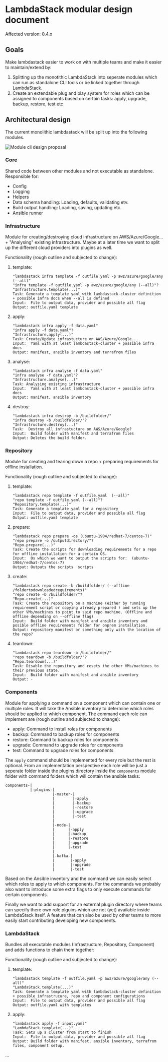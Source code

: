 # LambdaStack modular design document

Affected version: 0.4.x

## Goals

Make lambdastack easier to work on with multiple teams and make it easier to maintain/extend by:

1. Splitting up the monotithic LambdaStack into seperate modules which can run as standalone CLI tools or be linked together through LambdaStack.
2. Create an extendable plug and play system for roles which can be assigned to components based on certain tasks: apply, upgrade, backup, restore, test etc

## Architectural design

The current monolithic lambdastack will be split up into the following modules.

![Module cli design proposal](modular-cli.png)

### Core

Shared code between other modules and not executable as standalone. Responsible for:

- Config
- Logging
- Helpers
- Data schema handling: Loading, defaults, validating etv.
- Build output handling: Loading, saving, updating etc.
- Ansible runner

### Infrastructure

Module for creating/destroying cloud infrastructure on AWS/Azure/Google... + "Analysing" existing infrastructure. Maybe at a later time we want to split up the different cloud providers into plugins as well.

Functionality (rough outline and subjected to change):

1. template:
    ```
    "lambdastack infra template -f outfile.yaml -p awz/azure/google/any (--all)"
    "infra template -f outfile.yaml -p awz/azure/google/any (--all)"?
    "Infrastructure.template(...)"
    Task: Generate a template yaml with lambdastack-cluster definition + possible infra docs when --all is defined
    Input:  File to output data, provider and possible all flag
    Output: outfile.yaml template
    ```
2. apply:
    ```
    "lambdastack infra apply -f data.yaml"
    "infra apply -f data.yaml"?
    "Infrastructure.apply(...)"
    Task: Create/Update infrastucture on AWS/Azure/Google...
    Input:  Yaml with at least lambdastack-cluster + possible infra docs
    Output: manifest, ansible inventory and terrafrom files
    ```
3. analyse:
    ```
    "lambdastack infra analyse -f data.yaml"
    "infra analyse -f data.yaml"?
    "Infrastructure.analyse(...)"
    Task: Analysing existing infrastructure
    Input:  Yaml with at least lambdastack-cluster + possible infra docs
    Output: manifest, ansible inventory
    ```
4. destroy:
    ```
    "lambdastack infra destroy -b /buildfolder/"
    "infra destroy -b /buildfolder/"?
    "Infrastructure.destroy(...)"
    Task:  Destroy all infrastucture on AWS/Azure/Google?
    Input:  Build folder with manifest and terrafrom files
    Output: Deletes the build folder.
    ```

### Repository

Module for creating and tearing down a repo + preparing requirements for offline installation.

Functionality (rough outline and subjected to change):

1. template:
    ```
    "lambdastack repo template -f outfile.yaml  (--all)"
    "repo template -f outfile.yaml (--all)"?
    "Repository.template(...)"
    Task: Generate a template yaml for a repository
    Input:  File to output data, provider and possible all flag
    Output: outfile.yaml template
    ```
2. prepare:
    ```
    "lambdastack repo prepare -os (ubuntu-1904/redhat-7/centos-7)"
    "repo prepare -o /outputdirectory/"?
    "Repo.prepare(...)"
    Task: Create the scripts for downloading requirements for a repo for offline installation for a certain OS.
    Input:  Os which we want to output the scripts for:  (ubuntu-1904/redhat-7/centos-7)
    Output: Outputs the scripts  scripts
    ```
3. create:
    ```
    "lambdastack repo create -b /buildfolder/ (--offline /foldertodownloadedrequirements)"
    "repo create -b /buildfolder/"?
    "Repo.create(...)"
    Task: Create the repository on a machine (either by running requirement script or copying already prepared ) and sets up the other VMs/machines to point to said repo machine. (Offline and offline depending on --offline flag)
    Input:  Build folder with manifest and ansible inventory and posible offline requirements folder for onprem installation.
    Output: repository manifest or something only with the location of the repo?
    ```
4. teardown:
    ```
    "lambdastack repo teardown -b /buildfolder/"
    "repo teardown -b /buildfolder/"?
    "Repo.teardown(...)"
    Task: Disable the repository and resets the other VMs/machines to their previous state.
    Input:  Build folder with manifest and ansible inventory
    Output: -
    ```

### Components

Module for applying a command on a component which can contain one or multiple roles. It will take the Ansible inventory to determine which roles should be applied to which component. The command each role can implement are (rough outline and subjected to change):

- apply: Command to install roles for components
- backup: Command to backup roles for components
- restore: Command to backup roles for components
- upgrade: Command to upgrade roles for components
- test: Command to upgrade roles for components

The `apply` command should be implemented for every role but the rest is optional. From an implementation perspective each role will be just a seperate folder inside the plugins directory inside the `components` module folder with command folders which will contain the ansible tasks:

```
components-|
           |-plugins-|
                     |-master-|
                     |        |-apply
                     |        |-backup
                     |        |-restore
                     |        |-upgrade
                     |        |-test
                     |
                     |-node-|
                     |      |-apply
                     |      |-backup
                     |      |-restore
                     |      |-upgrade
                     |      |-test
                     |
                     |-kafka-|
                     |       |-apply
                     |       |-upgrade
                     |       |-test
```

Based on the Ansible inventory and the command we can easily select which roles to apply to which components. For the commands we probably also want to introduce some extra flags to only execute commands for certain components.

Finally we want to add support for an external plugin directory where teams can specify there own role plguins which are not (yet) available inside LambdaStack itself. A feature that can also be used by other teams to more easily start contributing developing new components.

### LambdaStack

Bundles all executable modules (Infrastructure, Repository, Component) and adds functions to chain them together:

Functionality (rough outline and subjected to change):

1. template:
    ```
    "lambdastack template -f outfile.yaml -p awz/azure/google/any (--all)"
    "LambdaStack.template(...)"
    Task: Generate a template yaml with lambdastack-cluster definition + possible infrastrucure, repo and component configurations
    Input:  File to output data, provider and possible all flag
    Output: outfile.yaml with templates
    ```
2. apply:
    ```
    "lambdastack apply -f input.yaml"
    "LambdaStack.template(...)"
    Task: Sets up a cluster from start to finish
    Input:  File to output data, provider and possible all flag
    Output: Build folder with manifest, ansible inventory, terrafrom files, component setup.
    ```

...
